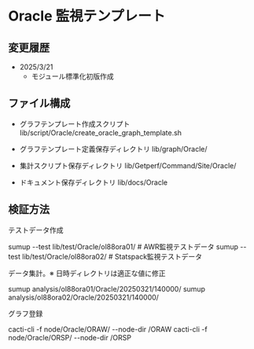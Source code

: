 # Oracle 監視テンプレート

## 変更履歴

* 2025/3/21
	- モジュール標準化初版作成

## ファイル構成

* グラフテンプレート作成スクリプト
lib/script/Oracle/create_oracle_graph_template.sh

* グラフテンプレート定義保存ディレクトリ
lib/graph/Oracle/

* 集計スクリプト保存ディレクトリ
lib/Getperf/Command/Site/Oracle/

* ドキュメント保存ディレクトリ
lib/docs/Oracle

## 検証方法

テストデータ作成

sumup --test lib/test/Oracle/ol88ora01/  # AWR監視テストデータ
sumup --test lib/test/Oracle/ol88ora02/  # Statspack監視テストデータ

データ集計。※ 日時ディレクトリは適正な値に修正

sumup analysis/ol88ora01/Oracle/20250321/140000/
sumup analysis/ol88ora02/Oracle/20250321/140000/

グラフ登録

cacti-cli -f node/Oracle/ORAW/ --node-dir /ORAW
cacti-cli -f node/Oracle/ORSP/ --node-dir /ORSP

